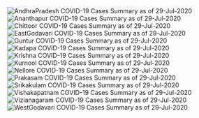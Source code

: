 
<img src="https://deepuhub.github.io/COVID-19/GraphsGenerated/29-Jul-2020/AndhraPradesh_29-Jul-2020.jpg" alt="AndhraPradesh COVID-19 Cases Summary as of 29-Jul-2020">
 <br>										  
<img src="https://deepuhub.github.io/COVID-19/GraphsGenerated/29-Jul-2020/Ananthapur_29-Jul-2020.jpg" alt="Ananthapur COVID-19 Cases Summary as of 29-Jul-2020">
 <br>										  
<img src="https://deepuhub.github.io/COVID-19/GraphsGenerated/29-Jul-2020/Chittoor_29-Jul-2020.jpg" alt="Chittoor COVID-19 Cases Summary as of 29-Jul-2020">
 <br>										  
<img src="https://deepuhub.github.io/COVID-19/GraphsGenerated/29-Jul-2020/EastGodavari_29-Jul-2020.jpg" alt="EastGodavari COVID-19 Cases Summary as of 29-Jul-2020">
 <br>										  
<img src="https://deepuhub.github.io/COVID-19/GraphsGenerated/29-Jul-2020/Guntur_29-Jul-2020.jpg" alt="Guntur COVID-19 Cases Summary as of 29-Jul-2020">
 <br>										  
<img src="https://deepuhub.github.io/COVID-19/GraphsGenerated/29-Jul-2020/Kadapa_29-Jul-2020.jpg" alt="Kadapa COVID-19 Cases Summary as of 29-Jul-2020">
 <br>										  
<img src="https://deepuhub.github.io/COVID-19/GraphsGenerated/29-Jul-2020/Krishna_29-Jul-2020.jpg" alt="Krishna COVID-19 Cases Summary as of 29-Jul-2020">
 <br>										  
<img src="https://deepuhub.github.io/COVID-19/GraphsGenerated/29-Jul-2020/Kurnool_29-Jul-2020.jpg" alt="Kurnool COVID-19 Cases Summary as of 29-Jul-2020">
 <br>										  
<img src="https://deepuhub.github.io/COVID-19/GraphsGenerated/29-Jul-2020/Nellore_29-Jul-2020.jpg" alt="Nellore COVID-19 Cases Summary as of 29-Jul-2020">
 <br>										  
<img src="https://deepuhub.github.io/COVID-19/GraphsGenerated/29-Jul-2020/Prakasam_29-Jul-2020.jpg" alt="Prakasam COVID-19 Cases Summary as of 29-Jul-2020">
 <br>										  
<img src="https://deepuhub.github.io/COVID-19/GraphsGenerated/29-Jul-2020/Srikakulam_29-Jul-2020.jpg" alt="Srikakulam COVID-19 Cases Summary as of 29-Jul-2020">
 <br>										  
<img src="https://deepuhub.github.io/COVID-19/GraphsGenerated/29-Jul-2020/Vishakapatnam_29-Jul-2020.jpg" alt="Vishakapatnam COVID-19 Cases Summary as of 29-Jul-2020">
 <br>										  
<img src="https://deepuhub.github.io/COVID-19/GraphsGenerated/29-Jul-2020/Vizianagaram_29-Jul-2020.jpg" alt="Vizianagaram COVID-19 Cases Summary as of 29-Jul-2020">
 <br>										  
<img src="https://deepuhub.github.io/COVID-19/GraphsGenerated/29-Jul-2020/WestGodavari_29-Jul-2020.jpg" alt="WestGodavari COVID-19 Cases Summary as of 29-Jul-2020">
 <br> 